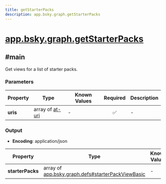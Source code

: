 ```yaml
---
title: getStarterPacks
description: app.bsky.graph.getStarterPacks
---
```


# [app.bsky.graph.getStarterPacks](https://github.com/myConsciousness/atproto.dart/blob/main/lexicons/app/bsky/graph/getStarterPacks.json)

## #main

Get views for a list of starter packs.

### Parameters

| Property | Type | Known Values | Required | Description |
| --- | --- | --- | :---: | --- |
| **uris** | array of [at-uri](https://atproto.com/specs/at-uri-scheme) | - | ✅ | - |

### Output

- **Encoding**: application/json

| Property | Type | Known Values | Required | Description |
| --- | --- | --- | :---: | --- |
| **starterPacks** | array of [app.bsky.graph.defs#starterPackViewBasic](../../../../lexicons/app/bsky/graph/defs.md#starterpackviewbasic) | - | ✅ | - |
